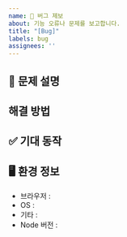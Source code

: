 ```yaml
---
name: 🐞 버그 제보
about: 기능 오류나 문제를 보고합니다.
title: "[Bug]"
labels: bug
assignees: ''
---
```



## 🐞 문제 설명
<!-- 무엇이 문제인가? -->

## 해결 방법
<!-- 문제를 해결하기 위해 어떤 노력을 했는가 -->

## ✅ 기대 동작
<!-- 어떤 결과를 기대하는지 설명해주세요 -->

## 🖥️ 환경 정보
- 브라우저 : 
- OS : 
- 기타 : 
- Node 버전 : 